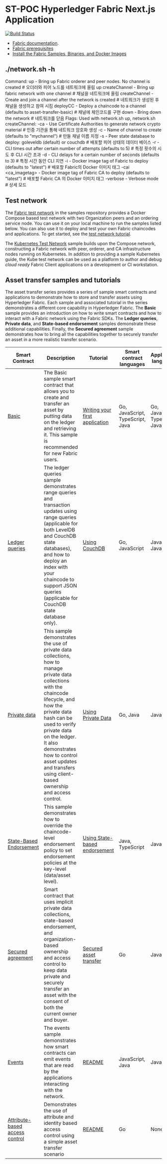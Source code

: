 [//]: # (SPDX-License-Identifier: CC-BY-4.0)

# ST-POC Hyperledger Fabric Next.js Application

[![Build Status](https://dev.azure.com/Hyperledger/Fabric-Samples/_apis/build/status/Fabric-Samples?branchName=main)](https://dev.azure.com/Hyperledger/Fabric-Samples/_build/latest?definitionId=28&branchName=main)

- [Fabric documentation](https://hyperledger-fabric.readthedocs.io/en/latest).
- [Fabric prerequisites](https://hyperledger-fabric.readthedocs.io/en/latest/prereqs.html)
- [Install the Fabric Samples, Binaries, and Docker Images](https://hyperledger-fabric.readthedocs.io/en/latest/install.html) 

## ./network.sh -h

Command:
      up - Bring up Fabric orderer and peer nodes. No channel is created
      	# 오더러와 피어 노드를 네트워크에 올림
      up createChannel - Bring up fabric network with one channel
      	# 채널을 네트워크에 올림
      createChannel - Create and join a channel after the network is created
      	# 네트워크가 생성된 후 채널을 생성하고 참여 시킴
      deployCC - Deploy a chaincode to a channel (defaults to asset-transfer-basic)
      	# 채널에 체인코드를 구현
      down - Bring down the network
      	# 네트워크를 닫음
Flags:
    Used with network.sh up, network.sh createChannel:
    -ca <use CAs> -  Use Certificate Authorities to generate network crypto material
    	# 인증 기관을 통해 네트워크 암호화 생성
    -c <channel name> - Name of channel to create (defaults to "mychannel")
    	# 만들 채널 이름 지정
    -s <dbtype> - Peer state database to deploy: goleveldb (default) or couchdb
    	# 배포할 피어 상태의 데이터 베이스 
    -r <max retry> - CLI times out after certain number of attempts (defaults to 5)
    	# 특정 횟수의 시도 후 CLI 시간 초과
    -d <delay> - CLI delays for a certain number of seconds (defaults to 3)
    	# 특정 시간 동안 CLI 지연
    -i <imagetag> - Docker image tag of Fabric to deploy (defaults to "latest")
    	# 배포할 Fabric의 Docker 이미지 태그
    -cai <ca_imagetag> - Docker image tag of Fabric CA to deploy (defaults to "latest")
    	# 배포할 Fabric CA 의 Docker 이미지 태그
    -verbose - Verbose mode
    	# 상세 모드

## Test network

The [Fabric test network](test-network) in the samples repository provides a Docker Compose based test network with two
Organization peers and an ordering service node. You can use it on your local machine to run the samples listed below.
You can also use it to deploy and test your own Fabric chaincodes and applications. To get started, see
the [test network tutorial](https://hyperledger-fabric.readthedocs.io/en/latest/test_network.html).

The [Kubernetes Test Network](test-network-k8s) sample builds upon the Compose network, constructing a Fabric
network with peer, orderer, and CA infrastructure nodes running on Kubernetes.  In addition to providing a sample
Kubernetes guide, the Kube test network can be used as a platform to author and debug _cloud ready_ Fabric Client
applications on a development or CI workstation.


## Asset transfer samples and tutorials

The asset transfer series provides a series of sample smart contracts and applications to demonstrate how to store and transfer assets using Hyperledger Fabric.
Each sample and associated tutorial in the series demonstrates a different core capability in Hyperledger Fabric. The **Basic** sample provides an introduction on how
to write smart contracts and how to interact with a Fabric network using the Fabric SDKs. The **Ledger queries**, **Private data**, and **State-based endorsement**
samples demonstrate these additional capabilities. Finally, the **Secured agreement** sample demonstrates how to bring all the capabilities together to securely
transfer an asset in a more realistic transfer scenario.

|  **Smart Contract** | **Description** | **Tutorial** | **Smart contract languages** | **Application languages** |
| -----------|------------------------------|----------|---------|---------|
| [Basic](asset-transfer-basic) | The Basic sample smart contract that allows you to create and transfer an asset by putting data on the ledger and retrieving it. This sample is recommended for new Fabric users. | [Writing your first application](https://hyperledger-fabric.readthedocs.io/en/latest/write_first_app.html) | Go, JavaScript, TypeScript, Java | Go, JavaScript, TypeScript, Java |
| [Ledger queries](asset-transfer-ledger-queries) | The ledger queries sample demonstrates range queries and transaction updates using range queries (applicable for both LevelDB and CouchDB state databases), and how to deploy an index with your chaincode to support JSON queries (applicable for CouchDB state database only). | [Using CouchDB](https://hyperledger-fabric.readthedocs.io/en/latest/couchdb_tutorial.html) | Go, JavaScript | Java, JavaScript |
| [Private data](asset-transfer-private-data) | This sample demonstrates the use of private data collections, how to manage private data collections with the chaincode lifecycle, and how the private data hash can be used to verify private data on the ledger. It also demonstrates how to control asset updates and transfers using client-based ownership and access control. | [Using Private Data](https://hyperledger-fabric.readthedocs.io/en/latest/private_data_tutorial.html) | Go, Java | JavaScript |
| [State-Based Endorsement](asset-transfer-sbe) | This sample demonstrates how to override the chaincode-level endorsement policy to set endorsement policies at the key-level (data/asset level). | [Using State-based endorsement](https://github.com/hyperledger/fabric-samples/tree/main/asset-transfer-sbe) | Java, TypeScript | JavaScript |
| [Secured agreement](asset-transfer-secured-agreement) | Smart contract that uses implicit private data collections, state-based endorsement, and organization-based ownership and access control to keep data private and securely transfer an asset with the consent of both the current owner and buyer. | [Secured asset transfer](https://hyperledger-fabric.readthedocs.io/en/latest/secured_asset_transfer/secured_private_asset_transfer_tutorial.html)  | Go | JavaScript |
| [Events](asset-transfer-events) | The events sample demonstrates how smart contracts can emit events that are read by the applications interacting with the network. | [README](asset-transfer-events/README.md)  | JavaScript, Java | JavaScript |
| [Attribute-based access control](asset-transfer-abac) | Demonstrates the use of attribute and identity based access control using a simple asset transfer scenario | [README](asset-transfer-abac/README.md)  | Go | None |
